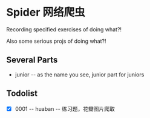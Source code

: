 # Spider 网络爬虫
<p>Recording specified exercises of doing what?!</p>
<p>Also some serious projs of doing what?!</p>


## Several Parts
* junior -- as the name you see, junior part for juniors


## Todolist
- [x] 0001 -- huaban -- 练习题，花瓣图片爬取
